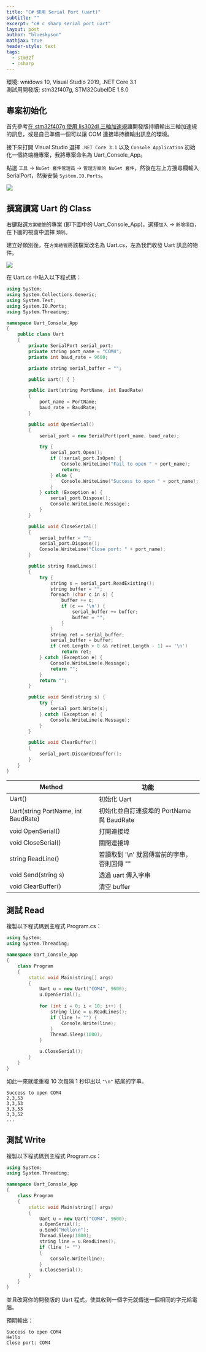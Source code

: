 ```yaml
---
title: "C# 使用 Serial Port (uart)"
subtitle: ""
excerpt: "c# c sharp serial port uart"
layout: post
author: "blueskyson"
mathjax: true
header-style: text
tags:
  - stm32f
  - csharp
---
```


環境: wnidows 10, Visual Studio 2019, .NET Core 3.1  
測試用開發版: stm32f407g, STM32CubeIDE 1.8.0

## 專案初始化

首先參考[在 stm32f407g 使用 lis302dl 三軸加速規](https://blueskyson.github.io/2022/04/29/stm32f407g-lis302dl/)讓開發版持續輸出三軸加速規的訊息，或是自己準備一個可以讓 COM 連接埠持續輸出訊息的環境。

接下來打開 Visual Studio 選擇 `.NET Core 3.1` 以及 `Console Application` 初始化一個終端機專案，我將專案命名為 Uart_Console_App。

點選 `工具` -> `NuGet 套件管理員` -> `管理方案的 NuGet 套件`，然後在左上方搜尋欄輸入 SerialPort，然後安裝 `System.IO.Ports`。

![](https://raw.githubusercontent.com/blueskyson/image-host/master/2022/csharp-uart.png)

## 撰寫讀寫 Uart 的 Class

右鍵點選`方案總管`的專案 (即下圖中的 Uart_Console_App)，選擇`加入` -> `新增項目`，在下圖的視窗中選擇 `類別`。

建立好類別後，在`方案總管`將該檔案改名為 Uart.cs，左為我們收發 Uart 訊息的物件。

![](https://raw.githubusercontent.com/blueskyson/image-host/master/2022/csharp-uart-2.png)

在 Uart.cs 中貼入以下程式碼：

```cpp
using System;
using System.Collections.Generic;
using System.Text;
using System.IO.Ports;
using System.Threading;

namespace Uart_Console_App
{
    public class Uart
    {
        private SerialPort serial_port;
        private string port_name = "COM4";
        private int baud_rate = 9600;

        private string serial_buffer = "";

        public Uart() { }

        public Uart(string PortName, int BaudRate)
        {
            port_name = PortName;
            baud_rate = BaudRate;
        }

        public void OpenSerial()
        {
            serial_port = new SerialPort(port_name, baud_rate);

            try {
                serial_port.Open();
                if (!serial_port.IsOpen) {
                    Console.WriteLine("Fail to open " + port_name);
                    return;
                } else {
                    Console.WriteLine("Success to open " + port_name);
                }
            } catch (Exception e) {
                serial_port.Dispose();
                Console.WriteLine(e.Message);
            }
        }

        public void CloseSerial()
        {
            serial_buffer = "";
            serial_port.Dispose();
            Console.WriteLine("Close port: " + port_name);
        }

        public string ReadLines()
        {
            try {
                string s = serial_port.ReadExisting();
                string buffer = "";
                foreach (char c in s) {
                    buffer += c;
                    if (c == '\n') {
                        serial_buffer += buffer;
                        buffer = "";
                    }
                }
                string ret = serial_buffer;
                serial_buffer = buffer;
                if (ret.Length > 0 && ret[ret.Length - 1] == '\n')
                    return ret;
            } catch (Exception e) {
                Console.WriteLine(e.Message);
                return "";
            }
            return "";
        }

        public void Send(string s) {
            try {
                serial_port.Write(s);
            } catch (Exception e) {
                Console.WriteLine(e.Message);
            }
        }

        public void ClearBuffer()
        {
            serial_port.DiscardInBuffer();
        }
    }
}
```

|Method |功能 |
|-------|-----|
|Uart() | 初始化 Uart |
|Uart(string PortName, int BaudRate) | 初始化並自訂連接埠的 PortName 與 BaudRate|
|void OpenSerial() | 打開連接埠|
|void CloseSerial()| 關閉連接埠|
|string ReadLine() | 若讀取到 '\n' 就回傳當前的字串，否則回傳 ""|
|void Send(string s) | 透過 uart 傳入字串|
|void ClearBuffer() | 清空 buffer|

## 測試 Read

複製以下程式碼到主程式 Program.cs：

```cpp
using System;
using System.Threading;

namespace Uart_Console_App
{
    class Program
    {
        static void Main(string[] args)
        {
            Uart u = new Uart("COM4", 9600);
            u.OpenSerial();
            
            for (int i = 0; i < 10; i++) {
                string line = u.ReadLines();
                if (line != "") {
                    Console.Write(line);
                }
                Thread.Sleep(1000);
            }

            u.CloseSerial();
        }
    }
}
```

如此一來就能重複 10 次每隔 1 秒印出以 `"\n"` 結尾的字串。

```non
Success to open COM4
2,3,53
3,3,53
3,3,53
3,3,52
...
```

## 測試 Write

複製以下程式碼到主程式 Program.cs：

```cpp
using System;
using System.Threading;

namespace Uart_Console_App
{
    class Program
    {
        static void Main(string[] args)
        {
            Uart u = new Uart("COM4", 9600);
            u.OpenSerial();
            u.Send("Hello\n");
            Thread.Sleep(1000);
            string line = u.ReadLines();
            if (line != "")
            {
                Console.Write(line);
            }
            u.CloseSerial();
        }
    }
}
```

並且改寫你的開發版的 Uart 程式，使其收到一個字元就傳送一個相同的字元給電腦。

預期輸出：

```non
Success to open COM4
Hello
Close port: COM4     
```
